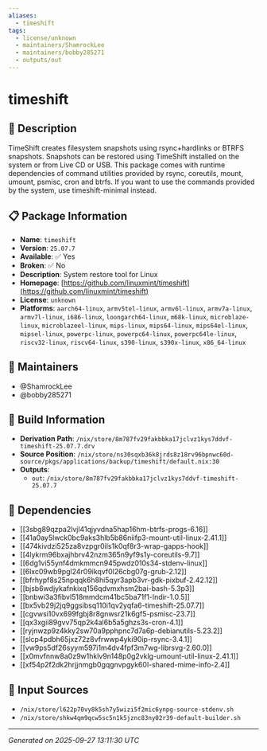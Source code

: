 ```yaml
---
aliases:
  - timeshift
tags:
  - license/unknown
  - maintainers/ShamrockLee
  - maintainers/bobby285271
  - outputs/out
---
```


# timeshift

## 📝 Description

TimeShift creates filesystem snapshots using rsync+hardlinks or BTRFS snapshots.
Snapshots can be restored using TimeShift installed on the system or from Live CD or USB.
This package comes with runtime dependencies of command utilities provided by rsync, coreutils, mount, umount, psmisc, cron and btrfs.
If you want to use the commands provided by the system, use timeshift-minimal instead.


## 📋 Package Information

- **Name**: `timeshift`
- **Version**: `25.07.7`
- **Available**: ✅ Yes
- **Broken**: ✅ No
- **Description**: System restore tool for Linux
- **Homepage**: [https://github.com/linuxmint/timeshift](https://github.com/linuxmint/timeshift)
- **License**: `unknown`
- **Platforms**: `aarch64-linux`, `armv5tel-linux`, `armv6l-linux`, `armv7a-linux`, `armv7l-linux`, `i686-linux`, `loongarch64-linux`, `m68k-linux`, `microblaze-linux`, `microblazeel-linux`, `mips-linux`, `mips64-linux`, `mips64el-linux`, `mipsel-linux`, `powerpc-linux`, `powerpc64-linux`, `powerpc64le-linux`, `riscv32-linux`, `riscv64-linux`, `s390-linux`, `s390x-linux`, `x86_64-linux`
## 👥 Maintainers

- @ShamrockLee
- @bobby285271


## 🔧 Build Information

- **Derivation Path**: `/nix/store/8m787fv29fakbbka17jclvz1kys7ddvf-timeshift-25.07.7.drv`
- **Source Position**: `/nix/store/ns30sqxb36k8jrds8z18rv96bpnwc60d-source/pkgs/applications/backup/timeshift/default.nix:30`
- **Outputs**:
  - `out`:  `/nix/store/8m787fv29fakbbka17jclvz1kys7ddvf-timeshift-25.07.7`

## 🔗 Dependencies

- [[3sbg89qzpa2lvjl41qjyvdna5hap16hm-btrfs-progs-6.16]]
- [[41a0ay5lwck0bc9aks3hlb5b86niifp3-mount-util-linux-2.41.1]]
- [[474kivdzi525za8vzpgr0ils1k0qf8r3-wrap-gapps-hook]]
- [[4lykrm96bxajhbrv42nzm365n9yf9s1y-coreutils-9.7]]
- [[6dg1vi55ynf4dmkmmcn945pwdz010s34-stdenv-linux]]
- [[6lxc09wb9pgl24r09ikqvf0l26cbg07g-grub-2.12]]
- [[bfrhypf8s25npqqk6h8hi5qyr3apb3vr-gdk-pixbuf-2.42.12]]
- [[bjsb6wdjykafnkixq156qdvmxhsm2bai-bash-5.3p3]]
- [[bnbwi3a3fibvl518mmdcm41bc5ba71f1-lndir-1.0.5]]
- [[bx5vb29j2jq9ggsibsq110i1qv2yqfa6-timeshift-25.07.7]]
- [[cgvwsi10vx699fgbj8r8gnwsr21k6gf5-psmisc-23.7]]
- [[qx3xgii89gvv75qp2k4al6b5a5ghzs3s-cron-4.1]]
- [[ryjnwzp9z4kky2sw70a9pphpnc7d7a6p-debianutils-5.23.2]]
- [[slcp4pdbh65jxz72z8vfrwwp4yki90ip-rsync-3.4.1]]
- [[vw9ps5df26syym597i1m4dv4fpf3m7wg-librsvg-2.60.0]]
- [[x0mvfnnw8a0z9w1hklv9n148p0g2vklg-umount-util-linux-2.41.1]]
- [[xf54p2f2dk2hrjjnmgb0gqgnvpgyk60l-shared-mime-info-2.4]]

## 📁 Input Sources

- `/nix/store/l622p70vy8k5sh7y5wizi5f2mic6ynpg-source-stdenv.sh`
- `/nix/store/shkw4qm9qcw5sc5n1k5jznc83ny02r39-default-builder.sh`

---
*Generated on 2025-09-27 13:11:30 UTC*
